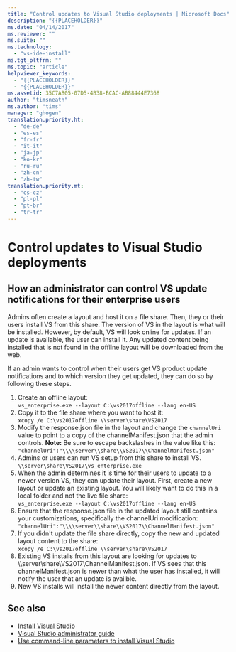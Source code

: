 ```yaml
---
title: "Control updates to Visual Studio deployments | Microsoft Docs"
description: "{{PLACEHOLDER}}"
ms.date: "04/14/2017"
ms.reviewer: ""
ms.suite: ""
ms.technology:
  - "vs-ide-install"
ms.tgt_pltfrm: ""
ms.topic: "article"
helpviewer_keywords:
  - "{{PLACEHOLDER}}"
  - "{{PLACEHOLDER}}"
ms.assetid: 35C7AB05-07D5-4B38-BCAC-AB88444E7368
author: "timsneath"
ms.author: "tims"
manager: "ghogen"
translation.priority.ht:
  - "de-de"
  - "es-es"
  - "fr-fr"
  - "it-it"
  - "ja-jp"
  - "ko-kr"
  - "ru-ru"
  - "zh-cn"
  - "zh-tw"
translation.priority.mt:
  - "cs-cz"
  - "pl-pl"
  - "pt-br"
  - "tr-tr"
---
```

# Control updates to Visual Studio deployments

## How an administrator can control VS update notifications for their enterprise users
Admins often create a layout and host it on a file share.  Then, they or their users install VS from this share.  The version of VS in the layout is what will be installed.  However, by default, VS will look online for updates.  If an update is available, the user can install it.  Any updated content being installed that is not found in the offline layout will be downloaded from the web. 

If an admin wants to control when their users get VS product update notifications and to which version they get updated, they can do so by following these steps.

 1. Create an offline layout: <br>```vs_enterprise.exe --layout C:\vs2017offline --lang en-US```
 2. Copy it to the file share where you want to host it: <br>```xcopy /e C:\vs2017offline \\server\share\VS2017```
 3. Modify the response.json file in the layout and change the ```channelUri``` value to point to a copy of the channelManifest.json that the admin controls. <b>Note:</b> Be sure to escape backslashes in the value like this: <br>```"channelUri":"\\\\server\\share\\VS2017\\ChannelManifest.json"```
 4. Admins or users can run VS setup from this share to install VS. <br>```\\server\share\VS2017\vs_enterprise.exe```
 5. When the admin determines it is time for their users to update to a newer version VS, they can update their layout.  First, create a new layout or update an existing layout.  You will likely want to do this in a local folder and not the live file share: <br>```vs_enterprise.exe --layout C:\vs2017offline --lang en-US```
 6. Ensure that the response.json file in the updated layout still contains your customizations, specifically the channelUri modification: <br>```"channelUri":"\\\\server\\share\\VS2017\\ChannelManifest.json"```
 7. If you didn't update the file share directly, copy the new and updated layout content to the share: <br>```xcopy /e C:\vs2017offline \\server\share\VS2017```
 8. Existing VS installs from this layout are looking for updates to \\\\server\share\VS2017\ChannelManifest.json.  If VS sees that this channelManifest.json is newer than what the user has installed, it will notify the user that an update is availble.
 10. New VS installs will install the newer content directly from the layout.


## See also
* [Install Visual Studio](install-visual-studio.md)
* [Visual Studio administrator guide](visual-studio-administrator-guide.md)
* [Use command-line parameters to install Visual Studio](use-command-line-parameters-to-install-visual-studio.md)
